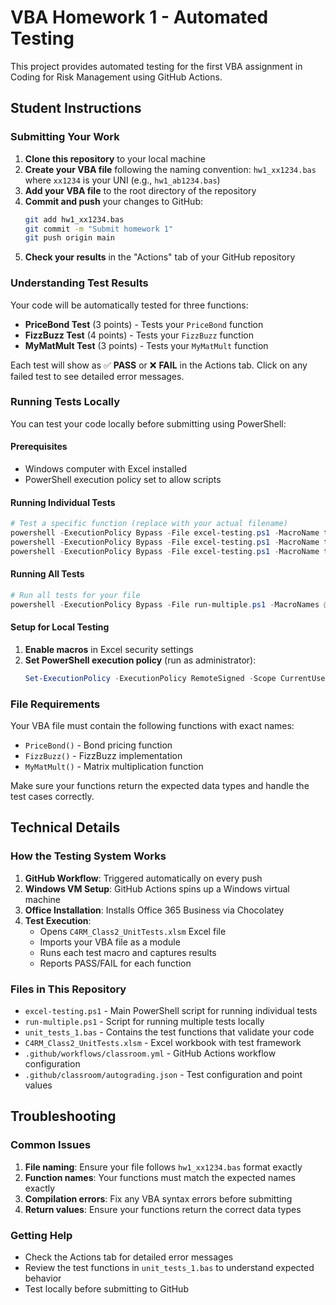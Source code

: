 # VBA Homework 1 - Automated Testing

This project provides automated testing for the first VBA assignment in Coding for Risk Management using GitHub Actions.

## Student Instructions

### Submitting Your Work

1. **Clone this repository** to your local machine
2. **Create your VBA file** following the naming convention: `hw1_xx1234.bas` where `xx1234` is your UNI (e.g., `hw1_ab1234.bas`)
3. **Add your VBA file** to the root directory of the repository
4. **Commit and push** your changes to GitHub:
   ```bash
   git add hw1_xx1234.bas
   git commit -m "Submit homework 1"
   git push origin main
   ```
5. **Check your results** in the "Actions" tab of your GitHub repository

### Understanding Test Results

Your code will be automatically tested for three functions:

- **PriceBond Test** (3 points) - Tests your `PriceBond` function
- **FizzBuzz Test** (4 points) - Tests your `FizzBuzz` function
- **MyMatMult Test** (3 points) - Tests your `MyMatMult` function

Each test will show as ✅ **PASS** or ❌ **FAIL** in the Actions tab. Click on any failed test to see detailed error messages.

### Running Tests Locally

You can test your code locally before submitting using PowerShell:

#### Prerequisites

- Windows computer with Excel installed
- PowerShell execution policy set to allow scripts

#### Running Individual Tests

```powershell
# Test a specific function (replace with your actual filename)
powershell -ExecutionPolicy Bypass -File excel-testing.ps1 -MacroName test_PriceBond
powershell -ExecutionPolicy Bypass -File excel-testing.ps1 -MacroName test_FizzBuzz
powershell -ExecutionPolicy Bypass -File excel-testing.ps1 -MacroName test_MyMatMult
```

#### Running All Tests

```powershell
# Run all tests for your file
powershell -ExecutionPolicy Bypass -File run-multiple.ps1 -MacroNames @("test_PriceBond","test_FizzBuzz","test_MyMatMult") -BasFile "hw1_xx1234.bas"
```

#### Setup for Local Testing

1. **Enable macros** in Excel security settings
2. **Set PowerShell execution policy** (run as administrator):
   ```powershell
   Set-ExecutionPolicy -ExecutionPolicy RemoteSigned -Scope CurrentUser
   ```

### File Requirements

Your VBA file must contain the following functions with exact names:

- `PriceBond()` - Bond pricing function
- `FizzBuzz()` - FizzBuzz implementation
- `MyMatMult()` - Matrix multiplication function

Make sure your functions return the expected data types and handle the test cases correctly.

## Technical Details

### How the Testing System Works

1. **GitHub Workflow**: Triggered automatically on every push
2. **Windows VM Setup**: GitHub Actions spins up a Windows virtual machine
3. **Office Installation**: Installs Office 365 Business via Chocolatey
4. **Test Execution**:
   - Opens `C4RM_Class2_UnitTests.xlsm` Excel file
   - Imports your VBA file as a module
   - Runs each test macro and captures results
   - Reports PASS/FAIL for each function

### Files in This Repository

- `excel-testing.ps1` - Main PowerShell script for running individual tests
- `run-multiple.ps1` - Script for running multiple tests locally
- `unit_tests_1.bas` - Contains the test functions that validate your code
- `C4RM_Class2_UnitTests.xlsm` - Excel workbook with test framework
- `.github/workflows/classroom.yml` - GitHub Actions workflow configuration
- `.github/classroom/autograding.json` - Test configuration and point values

## Troubleshooting

### Common Issues

1. **File naming**: Ensure your file follows `hw1_xx1234.bas` format exactly
2. **Function names**: Your functions must match the expected names exactly
3. **Compilation errors**: Fix any VBA syntax errors before submitting
4. **Return values**: Ensure your functions return the correct data types

### Getting Help

- Check the Actions tab for detailed error messages
- Review the test functions in `unit_tests_1.bas` to understand expected behavior
- Test locally before submitting to GitHub
